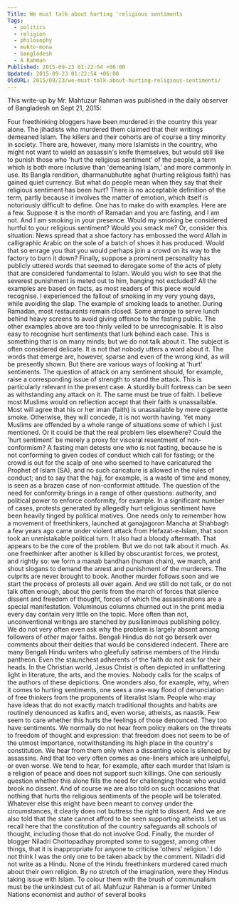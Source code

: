 ```yaml
---
Title: We must talk about hurting 'religious sentiments
Tags:
  - politics
  - religion
  - philosophy
  - mukto-mona
  - bangladesh
  - A Rahman
Published: 2015-09-23 01:22:54 +06:00
Updated: 2015-09-23 01:22:54 +06:00
OldURL: 2015/09/23/we-must-talk-about-hurting-religious-sentiments/
---
```


This write-up by Mr. Mahfuzur Rahman was published in the daily observer of Bangladesh on Sept 21, 2015:

Four freethinking bloggers have been murdered in the country this year alone. The jihadists who murdered them claimed that their writings demeaned Islam. The killers and their cohorts are of course a tiny minority in society. There are, however, many more Islamists in the country, who might not want to wield an assassin's knife themselves, but would still like to punish those who 'hurt the religious sentiment' of the people, a term which is both more inclusive than 'demeaning Islam,' and more commonly in use. Its Bangla rendition, dharmanubhutite aghat (hurting religious faith) has gained quiet currency.
But what do people mean when they say that their religious sentiment has been hurt? There is no acceptable definition of the term, partly because it involves the matter of emotion, which itself is notoriously difficult to define. One has to make do with examples. Here are a few.
Suppose it is the month of Ramadan and you are fasting, and I am not. And I am smoking in your presence. Would my smoking be considered hurtful to your religious sentiment? Would you smack me? Or, consider this situation: News spread that a shoe factory has embossed the word Allah in calligraphic Arabic on the sole of a batch of shoes it has produced. Would that so enrage you that you would perhaps join a crowd on its way to the factory to burn it down? Finally, suppose a prominent personality has publicly uttered words that seemed to derogate some of the acts of piety that are considered fundamental to Islam. Would you wish to see that the severest punishment is meted out to him, hanging not excluded?
All the examples are based on facts, as most readers of this piece would recognise. I experienced the fallout of smoking in my very young days, while avoiding the slap. The example of smoking leads to another. During Ramadan, most restaurants remain closed. Some arrange to serve lunch behind heavy screens to avoid giving offence to the fasting public. The other examples above are too thinly veiled to be unrecognisable.
It is also easy to recognise hurt sentiments that lurk behind each case. This is something that is on many minds; but we do not talk about it. The subject is often considered delicate. It is not that nobody utters a word about it. The words that emerge are, however, sparse and even of the wrong kind, as will be presently shown.
But there are various ways of looking at 'hurt' sentiments. The question of attack on any sentiment should, for example, raise a corresponding issue of strength to stand the attack. This is particularly relevant in the present case. A sturdily built fortress can be seen as withstanding any attack on it. The same must be true of faith. I believe most Muslims would on reflection accept that their faith is unassailable. Most will agree that his or her iman (faith) is unassailable by mere cigarette smoke. Otherwise, they will concede, it is not worth having. Yet many Muslims are offended by a whole range of situations some of which I just mentioned.
Or it could be that the real problem lies elsewhere? Could the 'hurt sentiment' be merely a proxy for visceral resentment of non-conformism? A fasting man detests one who is not fasting, because he is not conforming to given codes of conduct which call for fasting; or the crowd is out for the scalp of one who seemed to have caricatured the Prophet of Islam (SA), and no such caricature is allowed in the rules of conduct; and to say that the hajj, for example, is a waste of time and money, is seen as a brazen case of non-conformist attitude.
The question of the need for conformity brings in a range of other questions: authority, and political power to enforce conformity, for example. In a significant number of cases, protests generated by allegedly hurt religious sentiment have been heavily tinged by political motives. One needs only to remember how a movement of freethinkers, launched at ganajagoron Mancha at Shahbagh a few years ago came under violent attack from Hefazat-e-Islam, that soon took an unmistakable political turn. It also had a bloody aftermath.
That appears to be the core of the problem. But we do not talk about it much. As one freethinker after another is killed by obscurantist forces, we protest, and rightly so: we form a manab bandhan (human chain), we march, and shout slogans to demand the arrest and punishment of the murderers. The culprits are never brought to book. Another murder follows soon and we start the process of protests all over again. And we still do not talk, or do not talk often enough, about the perils from the march of forces that silence dissent and freedom of thought, forces of which the assassinations are a special manifestation. Voluminous columns churned out in the print media every day contain very little on the topic. More often than not, unconventional writings are stanched by pusillanimous publishing policy.
We do not very often even ask why the problem is largely absent among followers of other major faiths. Bengali Hindus do not go berserk over comments about their deities that would be considered indecent. There are many Bengali Hindu writers who gleefully satirise members of the Hindu pantheon. Even the staunchest adherents of the faith do not ask for their heads. In the Christian world, Jesus Christ is often depicted in unflattering light in literature, the arts, and the movies. Nobody calls for the scalps of the authors of these depictions.
One wonders also, for example, why, when it comes to hurting sentiments, one sees a one-way flood of denunciation of free thinkers from the proponents of literalist Islam. People who may have ideas that do not exactly match traditional thoughts and habits are routinely denounced as kafirs and, even worse, atheists, as naastik. Few seem to care whether this hurts the feelings of those denounced. They too have sentiments.
We normally do not hear from policy makers on the threats to freedom of thought and expression: that freedom does not seem to be of the utmost importance, notwithstanding its high place in the country's constitution. We hear from them only when a dissenting voice is silenced by assassins. And that too very often comes as one-liners which are unhelpful, or even worse. We tend to hear, for example, after each murder that Islam is a religion of peace and does not support such killings. One can seriously question whether this alone fills the need for challenging those who would brook no dissent. And of course we are also told on such occasions that nothing that hurts the religious sentiments of the people will be tolerated. Whatever else this might have been meant to convey under the circumstances, it clearly does not buttress the right to dissent. And we are also told that the state cannot afford to be seen supporting atheists. Let us recall here that the constitution of the country safeguards all schools of thought, including those that do not involve God.
Finally, the murder of blogger Niladri Chottopadhay prompted some to suggest, among other things, that it is inappropriate for anyone to criticise 'others' religion.' I do not think I was the only one to be taken aback by the comment. Niladri did not write as a Hindu. None of the Hindu freethinkers murdered cared much about their own religion. By no stretch of the imagination, were they Hindus taking issue with Islam. To colour them with the brush of communalism must be the unkindest cut of all.
Mahfuzur Rahman is a former United Nations economist and author of several books

